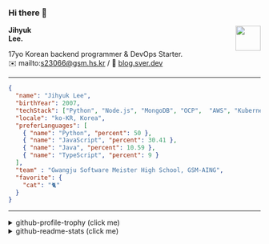 ### Hi there 👋
<img src="https://github.githubassets.com/images/mona-loading-default.gif" width="50px" align="right">
</a>

**Jihyuk\
Lee.**

17yo Korean backend programmer & DevOps Starter.\
✉️ mailto:s23066@gsm.hs.kr
/ 
🔗 [blog.sver.dev](https://blog.sver.dev)

---

```json
{
  "name": "Jihyuk Lee",
  "birthYear": 2007,
  "techStack": ["Python", "Node.js", "MongoDB", "OCP",  "AWS", "Kubernetes"],
  "locale": "ko-KR, Korea",
  "preferLanguages": [
    { "name": "Python", "percent": 50 },
    { "name": "JavaScript", "percent": 30.41 },
    { "name": "Java", "percent": 10.59 },
    { "name": "TypeScript", "percent": 9 }
  ],
  "team" : "Gwangju Software Meister High School, GSM-AING",
  "favorite": {
    "cat": "🐈"
  }
}
```
---
<details>
  <summary>github-profile-trophy (click me)</summary>
  
![](https://github-profile-trophy.vercel.app/?username=withJihyuk&row=1&column=8&theme=nord)
  
</details>
<details>
  <summary>github-readme-stats (click me)</summary>
  
<!--START_SECTION:waka-->
![Code Time](http://img.shields.io/badge/Code%20Time-304%20hrs%2042%20mins-blue)

![Lines of code](https://img.shields.io/badge/%EC%A0%80%EB%8A%94%20%EC%97%AC%ED%83%9C%EA%B9%8C%EC%A7%80%20-298.6%20thousand%20%EC%A4%84%EC%9D%98%20%EC%BD%94%EB%93%9C%EB%A5%BC%20%EC%9E%91%EC%84%B1%ED%96%88%EC%96%B4%EC%9A%94.-blue)

**저는 저녁형 인간이에요. 🦉** 

```text
🌞 아침                     70 commits          ███░░░░░░░░░░░░░░░░░░░░░░   10.45 % 
🌆 낮　                     213 commits         ████████░░░░░░░░░░░░░░░░░   31.79 % 
🌃 저녁                     276 commits         ██████████░░░░░░░░░░░░░░░   41.19 % 
🌙 밤　                     111 commits         ████░░░░░░░░░░░░░░░░░░░░░   16.57 % 
```


📊 **저는 이번주를 이렇게 시간을 보냈어요.** 

```text
🕑︎ Timezone: Asia/Seoul

💬 프로그래밍 언어들: 
TypeScript               6 hrs 4 mins        ███████████████████░░░░░░   74.92 % 
Python                   1 hr 10 mins        ████░░░░░░░░░░░░░░░░░░░░░   14.52 % 
Markdown                 29 mins             ██░░░░░░░░░░░░░░░░░░░░░░░   06.02 % 
JSON                     14 mins             █░░░░░░░░░░░░░░░░░░░░░░░░   02.99 % 
Image (svg)              5 mins              ░░░░░░░░░░░░░░░░░░░░░░░░░   01.17 % 

🔥 에디터들: 
VS Code                  8 hrs 5 mins        █████████████████████████   100.00 % 

💻 운영 체제들: 
Mac                      8 hrs 5 mins        █████████████████████████   100.00 % 
```


 Last Updated on 03/05/2024 18:39:39 UTC
<!--END_SECTION:waka-->

</details>

</div>

